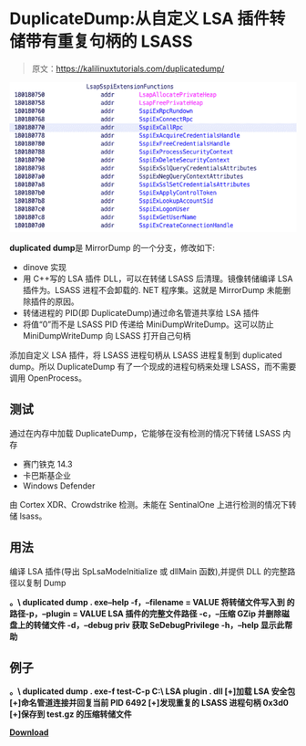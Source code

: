 # DuplicateDump:从自定义 LSA 插件转储带有重复句柄的 LSASS

> 原文：<https://kalilinuxtutorials.com/duplicatedump/>

[![](img//5bec5456cf33b0798b10e02c02956a23.png)](https://blogger.googleusercontent.com/img/b/R29vZ2xl/AVvXsEgua8PUtgsZzgpAgU6TTbeQwWvp-jdPLCMyq0dQy4HvXpN9dhkBaynYddARktwtqUtLsc-sLfH06es2fCKOjG8BrzvloXJFYRHexPZ3gTeVwBLaiTnzx8TVWDO-4KoVFW8Tz3n7Y4HeTPqPLKnXTKOECG9S_dPBvKZkPx_bcesvJL5r0q8qRAgYA6SC/s728/duplicatedump-dumping-lsass-with-a-duplicated-handle-from-custom-lsa-plugin.png)

**duplicated dump**是 MirrorDump 的一个分支，修改如下:

*   dinove 实现
*   用 C++写的 LSA 插件 DLL，可以在转储 LSASS 后清理。镜像转储编译 LSA 插件为。LSASS 进程不会卸载的. NET 程序集。这就是 MirrorDump 未能删除插件的原因。
*   转储进程的 PID(即 DuplicateDump)通过命名管道共享给 LSA 插件
*   将值“0”而不是 LSASS PID 传递给 MiniDumpWriteDump。这可以防止 MiniDumpWriteDump 向 LSASS 打开自己句柄

添加自定义 LSA 插件，将 LSASS 进程句柄从 LSASS 进程复制到 duplicated dump。所以 DuplicateDump 有了一个现成的进程句柄来处理 LSASS，而不需要调用 OpenProcess。

## 测试

通过在内存中加载 DuplicateDump，它能够在没有检测的情况下转储 LSASS 内存

*   赛门铁克 14.3
*   卡巴斯基企业
*   Windows Defender

由 Cortex XDR、Crowdstrike 检测。未能在 SentinalOne 上进行检测的情况下转储 lsass。

## 用法

编译 LSA 插件(导出 SpLsaModeInitialize 或 dllMain 函数),并提供 DLL 的完整路径以复制 Dump

**。\ duplicated dump . exe–help
-f，–filename = VALUE 将转储文件写入到
的路径-p，–plugin = VALUE LSA 插件的完整文件路径
-c，–压缩 GZip 并删除磁盘上的转储文件
-d，–debug priv 获取 SeDebugPrivilege
-h，–help 显示此帮助**

## 例子

**。\ duplicated dump . exe-f test-C-p C:\ LSA plugin . dll
[+]加载 LSA 安全包
[+]命名管道连接并回复当前 PID 6492
[+]发现重复的 LSASS 进程句柄 0x3d0
[+]保存到 test.gz 的压缩转储文件**

[**Download**](https://github.com/Hagrid29/DuplicateDump)